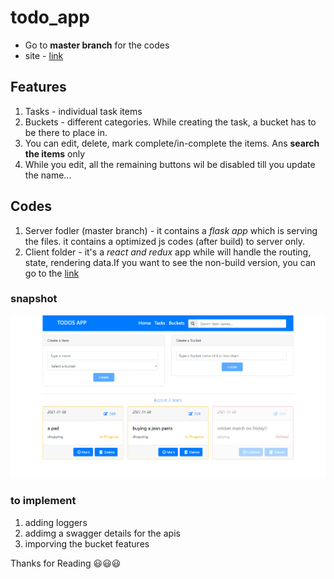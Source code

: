 # todo_app

* Go to **master branch** for the codes
* site - [link](https://todoappteddy.herokuapp.com/)


## Features

1. Tasks - individual task items
2. Buckets - different categories. While creating the task, a bucket has to be there to place in.
3. You can edit, delete, mark complete/in-complete the items. Ans **search the items** only
4. While you edit, all the remaining buttons wil be disabled till you update the name...

## Codes

1. Server fodler (master branch) - it contains a *flask app* which is serving the files. it contains a optimized js codes (after build) to server only.
2. Client folder  - it's a *react and redux* app while will handle the routing, state, rendering data.If you want to see the non-build version, you can go to the [link](https://github.com/teddcp2/todo_react_redux_app/tree/master/Client)


### snapshot

<img src="screencapture-todoappteddy-herokuapp-2021-01-08-07_46_07.png"  alt="snapshot"/>



### to implement
1. adding loggers 
2. addimg a swagger details for the apis
3. imporving the bucket features 


Thanks for Reading :smiley::smiley::smiley:

